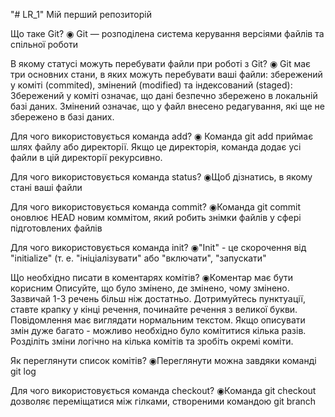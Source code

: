 "# LR_1" 
Мій перший репозиторій

Що таке Git? 
◉ Git — розподілена система керування версіями файлів та спільної роботи

В якому статусі можуть перебувати файли при роботі з Git?
◉ Git має три основних стани, в яких можуть перебувати ваші файли: збережений у коміті (commited), змінений (modified) та індексований (staged): Збережений у коміті означає, що дані безпечно збережено в локальній базі даних. Змінений означає, що у файл внесено редагування, які ще не збережено в базі даних.

Для чого використовується  команда add?
◉ Команда git add приймає шлях файлу або директорії. Якщо це директорія, команда додає усі файли в цій директорії рекурсивно.

Для чого використовується  команда status? 
◉Щоб дізнатись, в якому стані ваші файли

Для чого використовується  команда commit? 
◉Команда git commit оновлює HEAD новим коммітом, який робить знімки файлів у сфері підготовлених файлів

Для чого використовується  команда init? 
◉"Init" - це скорочення від "initialize" (т. е. "ініціалізувати" або "включати", "запускати"

Що необхідно писати в коментарях комітів? 
◉Коментар має бути корисним
Описуйте, що було змінено, де змінено, чому змінено.
Зазвичай 1-3 речень більш ніж достатньо.
Дотримуйтесь пунктуації, ставте крапку у кінці речення, починайте речення з великої букви. Повідомлення має виглядати нормальним текстом.
Якщо описувати змін дуже багато - можливо необхідно було комітитися кілька разів. Розділіть зміни логічно на кілька комітів та зробіть окремі коміти.

Як переглянути список комітів? 
◉Переглянути можна завдяки команді git log

Для чого використовується  команда checkout?
◉Команда git checkout дозволяє переміщатися між гілками, створеними командою git branch

